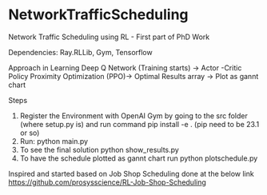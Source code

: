 # NetworkTrafficScheduling 
Network Traffic Scheduling using RL - First part of PhD Work

Dependencies: Ray.RLLib, Gym, Tensorflow

Approach in Learning
Deep Q Network (Training starts) -> Actor -Critic Policy Proximity Optimization (PPO)-> Optimal Results array -> Plot as gannt chart

Steps
1. Register the Environment with OpenAI Gym by going to the src folder (where setup.py is) and run command pip install -e . (pip need to be 23.1 or so)
2. Run: python main.py
3. To see the final solution python show_results.py 
4. To have the schedule plotted as gannt chart run python plotschedule.py

Inspired and started based on Job Shop Scheduling done at the below link    
https://github.com/prosysscience/RL-Job-Shop-Scheduling
